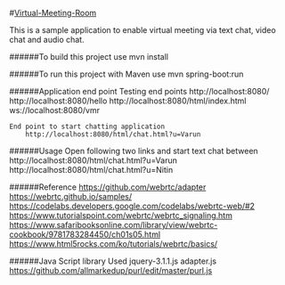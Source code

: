 #[Virtual-Meeting-Room](http://localhost:8080/)

This is a sample application to enable virtual meeting via text chat, video chat and audio chat.

######To build this project use
    mvn install

######To run this project with Maven use
    mvn spring-boot:run

######Application end point
    Testing end points
        http://localhost:8080/
        http://localhost:8080/hello
        http://localhost:8080/html/index.html
        ws://localhost:8080/vmr
    
    End point to start chatting application
        http://localhost:8080/html/chat.html?u=Varun

######Usage
    Open following two links and start text chat between
         http://localhost:8080/html/chat.html?u=Varun
         http://localhost:8080/html/chat.html?u=Nitin
    
######Reference
    https://github.com/webrtc/adapter
    https://webrtc.github.io/samples/
    https://codelabs.developers.google.com/codelabs/webrtc-web/#2
    https://www.tutorialspoint.com/webrtc/webrtc_signaling.htm
    https://www.safaribooksonline.com/library/view/webrtc-cookbook/9781783284450/ch01s05.html
    https://www.html5rocks.com/ko/tutorials/webrtc/basics/
    
######Java Script library Used
    jquery-3.1.1.js
    adapter.js
    https://github.com/allmarkedup/purl/edit/master/purl.js